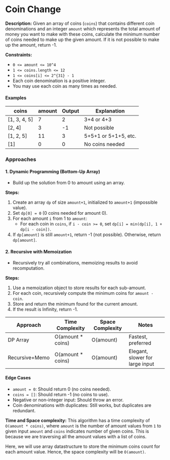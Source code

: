 # Coin Change

**Description:**
Given an array of coins (`coins`) that contains different coin denominations and an integer `amount` which represents the total amount of money you want to make with these coins, calculate the minimum number of coins needed to make up the given amount. If it is not possible to make up the amount, return -1.

**Constraints:**
- `0 <= amount <= 10^4`
- `1 <= coins.length <= 12`
- `1 <= coins[i] <= 2^{31} - 1`
- Each coin denomination is a positive integer.
- You may use each coin as many times as needed.

#### Examples
| coins        | amount | Output | Explanation          |
| ------------ | ------ | ------ | -------------------- |
| [1, 3, 4, 5] | 7      | 2      | 3+4 or 4+3           |
| [2, 4]       | 3      | -1     | Not possible         |
| [1, 2, 5]    | 11     | 3      | 5+5+1 or 5+1+5, etc. |
| [1]          | 0      | 0      | No coins needed      |

### Approaches

#### 1. Dynamic Programming (Bottom-Up Array)
- Build up the solution from 0 to amount using an array.

**Steps:**
1. Create an array `dp` of size `amount+1`, initialized to `amount+1` (impossible value).
2. Set `dp[0] = 0` (0 coins needed for amount 0).
3. For each amount `i` from 1 to `amount`:
    - For each coin in `coins`, if `i - coin >= 0`, set `dp[i] = min(dp[i], 1 + dp[i - coin])`.
4. If `dp[amount]` is still `amount+1`, return -1 (not possible). Otherwise, return `dp[amount]`.

#### 2. Recursive with Memoization
- Recursively try all combinations, memoizing results to avoid recomputation.

**Steps:**
1. Use a memoization object to store results for each sub-amount.
2. For each coin, recursively compute the minimum coins for `amount - coin`.
3. Store and return the minimum found for the current amount.
4. If the result is Infinity, return -1.

| Approach       | Time Complexity   | Space Complexity | Notes                           |
| -------------- | ----------------- | ---------------- | ------------------------------- |
| DP Array       | O(amount * coins) | O(amount)        | Fastest, preferred              |
| Recursive+Memo | O(amount * coins) | O(amount)        | Elegant, slower for large input |

#### Edge Cases
- `amount = 0`: Should return 0 (no coins needed).
- `coins = []`: Should return -1 (no coins to use).
- Negative or non-integer input: Should throw an error.
- Coin denominations with duplicates: Still works, but duplicates are redundant.

**Time and Space complexity:**
This algorithm has a time complexity of `O(amount * coins)`, where `amount` is the number of amount values from `1` to given input `amount` and `coins` indicates number of given coins. This is because we are traversing all the amount values with a list of coins.

Here, we will use array datastructure to store the minimum coins count for each amount value. Hence, the space complexity will be `O(amount)`.
